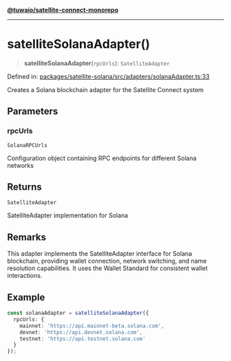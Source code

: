 [**@tuwaio/satellite-connect-monorepo**](../../../README.md)

***

# satelliteSolanaAdapter()

> **satelliteSolanaAdapter**(`rpcUrls`): `SatelliteAdapter`

Defined in: [packages/satellite-solana/src/adapters/solanaAdapter.ts:33](https://github.com/TuwaIO/satellite-connect/blob/5ea2bf35da638317e8edf885c3993433cb84e778/packages/satellite-solana/src/adapters/solanaAdapter.ts#L33)

Creates a Solana blockchain adapter for the Satellite Connect system

## Parameters

### rpcUrls

`SolanaRPCUrls`

Configuration object containing RPC endpoints for different Solana networks

## Returns

`SatelliteAdapter`

SatelliteAdapter implementation for Solana

## Remarks

This adapter implements the SatelliteAdapter interface for Solana blockchain,
providing wallet connection, network switching, and name resolution capabilities.
It uses the Wallet Standard for consistent wallet interactions.

## Example

```typescript
const solanaAdapter = satelliteSolanaAdapter({
  rpcUrls: {
    mainnet: 'https://api.mainnet-beta.solana.com',
    devnet: 'https://api.devnet.solana.com',
    testnet: 'https://api.testnet.solana.com'
  }
});
```
